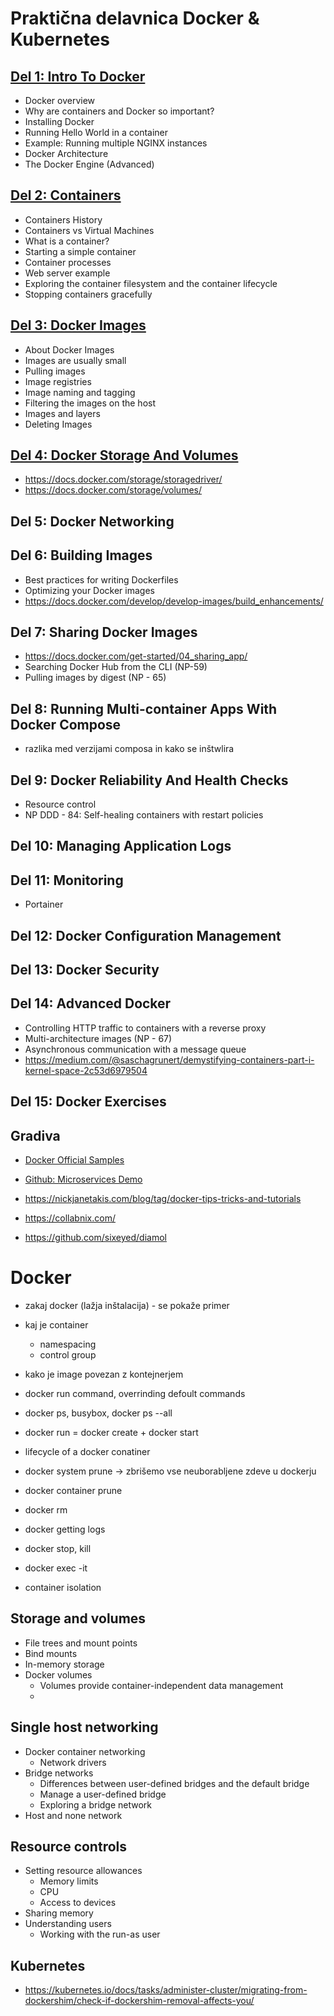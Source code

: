 # Praktična delavnica Docker & Kubernetes

## [Del 1: Intro To Docker](./01_Intro_To_Docker/README.md)
- Docker overview
- Why are containers and Docker so important?
- Installing Docker
- Running Hello World in a container
- Example: Running multiple NGINX instances
- Docker Architecture
- The Docker Engine (Advanced)

## [Del 2: Containers](./02_Containers/README.md)
- Containers History
- Containers vs Virtual Machines
- What is a container?
- Starting a simple container
- Container processes
- Web server example
- Exploring the container filesystem and the container lifecycle
- Stopping containers gracefully

## [Del 3: Docker Images](./03_Docker_Images/README.md)
- About Docker Images
- Images are usually small
- Pulling images
- Image registries
- Image naming and tagging
- Filtering the images on the host
- Images and layers
- Deleting Images

## [Del 4: Docker Storage And Volumes](./04_Docker_Storage_And_Volumes/README.md)
- https://docs.docker.com/storage/storagedriver/
- https://docs.docker.com/storage/volumes/

## Del 5: Docker Networking

## Del 6: Building Images
- Best practices for writing Dockerfiles
- Optimizing your Docker images
- https://docs.docker.com/develop/develop-images/build_enhancements/

## Del 7: Sharing Docker Images
- https://docs.docker.com/get-started/04_sharing_app/
- Searching Docker Hub from the CLI (NP-59)
- Pulling images by digest (NP - 65)

## Del 8: Running Multi-container Apps With Docker Compose
- razlika med verzijami composa in kako se inštwlira

## Del 9: Docker Reliability And Health Checks
- Resource control
- NP DDD - 84: Self-healing containers with restart policies

## Del 10: Managing Application Logs

## Del 11: Monitoring
- Portainer

## Del 12: Docker Configuration Management

## Del 13: Docker Security

## Del 14: Advanced Docker
- Controlling HTTP traffic to containers with a reverse proxy
- Multi-architecture images (NP - 67)
- Asynchronous communication with a message queue
- https://medium.com/@saschagrunert/demystifying-containers-part-i-kernel-space-2c53d6979504


## Del 15: Docker Exercises 


## Gradiva
- [Docker Official Samples](https://docs.docker.com/samples/#tutorial-labs)
- [Github: Microservices Demo](https://github.com/microservices-demo)

- https://nickjanetakis.com/blog/tag/docker-tips-tricks-and-tutorials
- https://collabnix.com/

- https://github.com/sixeyed/diamol


# Docker
- zakaj docker (lažja inštalacija) - se pokaže primer

- kaj je container
	- namespacing
	- control group
- kako je image povezan z kontejnerjem
- docker run command, overrinding defoult commands
- docker ps, busybox, docker ps --all
- docker run = docker create + docker start
- lifecycle of a docker conatiner
- docker system prune -> zbrišemo vse neuborabljene zdeve u dockerju
- docker container prune
- docker rm 
- docker getting logs
- docker stop, kill
- docker exec -it
- container isolation

## Storage and volumes
- File trees and mount points
- Bind mounts
- In-memory storage
- Docker volumes
    - Volumes provide container-independent data management
    - 

## Single host networking
- Docker container networking
    - Network drivers
- Bridge networks
    - Differences between user-defined bridges and the default bridge
    - Manage a user-defined bridge
    - Exploring a bridge network
- Host and none network



## Resource controls
- Setting resource allowances
    - Memory limits
    - CPU
    - Access to devices
- Sharing memory
- Understanding users
    - Working with the run-as user

## Kubernetes
- https://kubernetes.io/docs/tasks/administer-cluster/migrating-from-dockershim/check-if-dockershim-removal-affects-you/